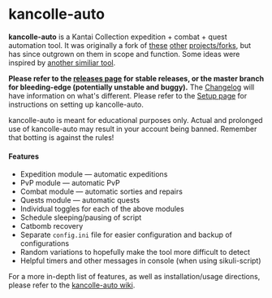 # kancolle-auto

**kancolle-auto** is a Kantai Collection expedition + combat + quest automation tool. It was originally a fork of [these](https://github.com/amylase/kancolle-auto) [other](https://github.com/Yukariin/kancolle-auto) [projects/forks](https://github.com/kevin01523/kancolle-auto), but has since outgrown on them in scope and function. Some ideas were inspired by [another similiar tool](https://github.com/tantinevincent/Onegai-ooyodosan).

**Please refer to the [releases page](https://github.com/mrmin123/kancolle-auto/releases) for stable releases, or the master branch for bleeding-edge (potentially unstable and buggy).** The [Changelog](http://github.com/mrmin123/kancolle-auto/wiki/Changelog) will have information on what's different.  Please refer to the [Setup page](https://github.com/mrmin123/kancolle-auto/wiki/Setup) for instructions on setting up kancolle-auto.

kancolle-auto is meant for educational purposes only. Actual and prolonged use of kancolle-auto may result in your account being banned. Remember that botting is against the rules!

#### Features

* Expedition module &mdash; automatic expeditions
* PvP module &mdash; automatic PvP
* Combat module &mdash; automatic sorties and repairs
* Quests module &mdash; automatic quests
* Individual toggles for each of the above modules
* Schedule sleeping/pausing of script
* Catbomb recovery
* Separate `config.ini` file for easier configuration and backup of configurations
* Random variations to hopefully make the tool more difficult to detect
* Helpful timers and other messages in console (when using sikuli-script)

For a more in-depth list of features, as well as installation/usage directions, please refer to the [kancolle-auto wiki](http://github.com/mrmin123/kancolle-auto/wiki).
